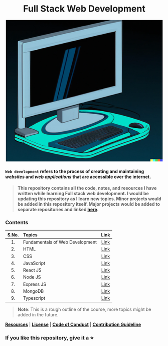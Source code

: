 <div align="center">

# Full Stack Web Development

<img src="./DALL_E_Generated.png" width="500" height="450" alt="DALL-E Generated Image of a old computer" />

</div>

#### `Web development` refers to the process of creating and maintaining *websites* and *web applications* that are accessible over the internet. 

> #### This repository contains all the code, notes, and resources I have written while learning Full stack web development. I would be updating this repository as I learn new topics. Minor projects would be added in this repository itself. Major projects would be added to separate repositories and linked [here](./Extras/Projects.md).

### Contents

| S.No. | Topics | Link |
| :---: | :--- | :---: |
| 1. | Fundamentals of Web Development | [Link](./0_Web%20Dev%20Fundamentals/) |
| 2. | HTML | [Link](./02_HTML/) |
| 3. | CSS | [Link](./03_CSS/) |
| 4. | JavaScript | [Link](./04_JS/) |
| 5. | React JS | [Link](./05_REACT/) |
| 6. | Node JS | [Link](./06_NODE_JS/) |
| 7. | Express JS | [Link](./07_EXPRESS_JS/) |
| 8. | MongoDB | [Link](./08_MONGO_DB/) |
| 9. | Typescript | [Link](./09_TS/) |

> **Note**: This is a rough outline of the course, more topics might be added in the future.

**[Resources](./Extras/Resource.md)** | **[License](./Extras/LICENSE)** | **[Code of Conduct](./Extras/CODE_OF_CONDUCT.md)** | **[Contribution Guideline](./Extras/CONTRIBUTING.md)**
### If you like this repository, give it a ⭐️
